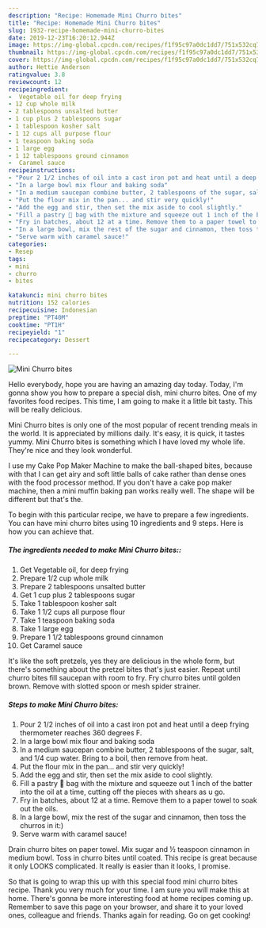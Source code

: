 ```yaml
---
description: "Recipe: Homemade Mini Churro bites"
title: "Recipe: Homemade Mini Churro bites"
slug: 1932-recipe-homemade-mini-churro-bites
date: 2019-12-23T16:20:12.944Z
image: https://img-global.cpcdn.com/recipes/f1f95c97a0dc1dd7/751x532cq70/mini-churro-bites-recipe-main-photo.jpg
thumbnail: https://img-global.cpcdn.com/recipes/f1f95c97a0dc1dd7/751x532cq70/mini-churro-bites-recipe-main-photo.jpg
cover: https://img-global.cpcdn.com/recipes/f1f95c97a0dc1dd7/751x532cq70/mini-churro-bites-recipe-main-photo.jpg
author: Hettie Anderson
ratingvalue: 3.8
reviewcount: 12
recipeingredient:
-  Vegetable oil for deep frying
- 12 cup whole milk
- 2 tablespoons unsalted butter
- 1 cup plus 2 tablespoons sugar
- 1 tablespoon kosher salt
- 1 12 cups all purpose flour
- 1 teaspoon baking soda
- 1 large egg
- 1 12 tablespoons ground cinnamon
-  Caramel sauce
recipeinstructions:
- "Pour 2 1/2 inches of oil into a cast iron pot and heat until a deep frying thermometer reaches 360 degrees F."
- "In a large bowl mix flour and baking soda"
- "In a medium saucepan combine butter, 2 tablespoons of the sugar, salt, and 1/4 cup water. Bring to a boil, then remove from heat."
- "Put the flour mix in the pan... and stir very quickly!"
- "Add the egg and stir, then set the mix aside to cool slightly."
- "Fill a pastry 🥮 bag with the mixture and squeeze out 1 inch of the batter into the oil at a time, cutting off the pieces with shears as u go."
- "Fry in batches, about 12 at a time. Remove them to a paper towel to soak out the oils."
- "In a large bowl, mix the rest of the sugar and cinnamon, then toss the churros in it:)"
- "Serve warm with caramel sauce!"
categories:
- Resep
tags:
- mini
- churro
- bites

katakunci: mini churro bites
nutrition: 152 calories
recipecuisine: Indonesian
preptime: "PT40M"
cooktime: "PT1H"
recipeyield: "1"
recipecategory: Dessert

---
```



![Mini Churro bites](https://img-global.cpcdn.com/recipes/f1f95c97a0dc1dd7/751x532cq70/mini-churro-bites-recipe-main-photo.jpg)

Hello everybody, hope you are having an amazing day today. Today, I'm gonna show you how to prepare a special dish, mini churro bites. One of my favorites food recipes. This time, I am going to make it a little bit tasty. This will be really delicious.

Mini Churro bites is only one of the most popular of recent trending meals in the world. It is appreciated by millions daily. It's easy, it is quick, it tastes yummy. Mini Churro bites is something which I have loved my whole life. They're nice and they look wonderful.

I use my Cake Pop Maker Machine to make the ball-shaped bites, because with that I can get airy and soft little balls of cake rather than dense ones with the food processor method. If you don&#39;t have a cake pop maker machine, then a mini muffin baking pan works really well. The shape will be different but that&#39;s the.


To begin with this particular recipe, we have to prepare a few ingredients. You can have mini churro bites using 10 ingredients and 9 steps. Here is how you can achieve that.

##### The ingredients needed to make Mini Churro bites::

1. Get  Vegetable oil, for deep frying
1. Prepare 1/2 cup whole milk
1. Prepare 2 tablespoons unsalted butter
1. Get 1 cup plus 2 tablespoons sugar
1. Take 1 tablespoon kosher salt
1. Take 1 1/2 cups all purpose flour
1. Take 1 teaspoon baking soda
1. Take 1 large egg
1. Prepare 1 1/2 tablespoons ground cinnamon
1. Get  Caramel sauce


It&#39;s like the soft pretzels, yes they are delicious in the whole form, but there&#39;s something about the pretzel bites that&#39;s just easier. Repeat until churro bites fill saucepan with room to fry. Fry churro bites until golden brown. Remove with slotted spoon or mesh spider strainer. 

##### Steps to make Mini Churro bites:

1. Pour 2 1/2 inches of oil into a cast iron pot and heat until a deep frying thermometer reaches 360 degrees F.
1. In a large bowl mix flour and baking soda
1. In a medium saucepan combine butter, 2 tablespoons of the sugar, salt, and 1/4 cup water. Bring to a boil, then remove from heat.
1. Put the flour mix in the pan... and stir very quickly!
1. Add the egg and stir, then set the mix aside to cool slightly.
1. Fill a pastry 🥮 bag with the mixture and squeeze out 1 inch of the batter into the oil at a time, cutting off the pieces with shears as u go.
1. Fry in batches, about 12 at a time. Remove them to a paper towel to soak out the oils.
1. In a large bowl, mix the rest of the sugar and cinnamon, then toss the churros in it:)
1. Serve warm with caramel sauce!


Drain churro bites on paper towel. Mix sugar and ½ teaspoon cinnamon in medium bowl. Toss in churro bites until coated. This recipe is great because it only LOOKS complicated. It really is easier than it looks, I promise. 

So that is going to wrap this up with this special food mini churro bites recipe. Thank you very much for your time. I am sure you will make this at home. There's gonna be more interesting food at home recipes coming up. Remember to save this page on your browser, and share it to your loved ones, colleague and friends. Thanks again for reading. Go on get cooking!
